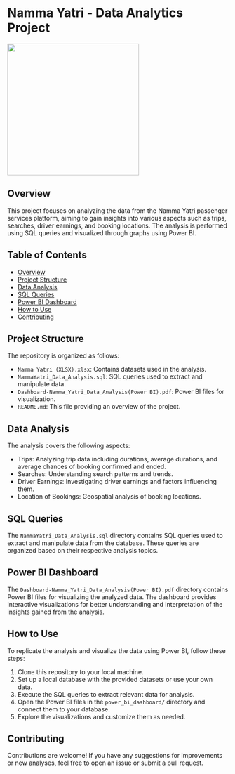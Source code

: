 # Namma Yatri - Data Analytics Project
<img src="https://nammayatri.in/img/driverOnboard-NammaYatri.png" height="300">

## Overview
This project focuses on analyzing the data from the Namma Yatri passenger services platform, aiming to gain insights into various aspects such as trips, searches, driver earnings, and booking locations. The analysis is performed using SQL queries and visualized through graphs using Power BI.

## Table of Contents
- [Overview](#overview)
- [Project Structure](#project-structure)
- [Data Analysis](#data-analysis)
- [SQL Queries](#sql-queries)
- [Power BI Dashboard](#power-bi-dashboard)
- [How to Use](#how-to-use)
- [Contributing](#contributing)

## Project Structure
The repository is organized as follows:
- `Namma Yatri (XLSX).xlsx`: Contains datasets used in the analysis.
- `NammaYatri_Data_Analysis.sql`: SQL queries used to extract and manipulate data.
- `Dashboard-Namma_Yatri_Data_Analysis(Power BI).pdf`: Power BI files for visualization.
- `README.md`: This file providing an overview of the project.

## Data Analysis
The analysis covers the following aspects:
- Trips: Analyzing trip data including durations, average durations, and average chances of booking confirmed and ended.
- Searches: Understanding search patterns and trends.
- Driver Earnings: Investigating driver earnings and factors influencing them.
- Location of Bookings: Geospatial analysis of booking locations.

## SQL Queries
The `NammaYatri_Data_Analysis.sql` directory contains SQL queries used to extract and manipulate data from the database. These queries are organized based on their respective analysis topics.

## Power BI Dashboard
The `Dashboard-Namma_Yatri_Data_Analysis(Power BI).pdf` directory contains Power BI files for visualizing the analyzed data. The dashboard provides interactive visualizations for better understanding and interpretation of the insights gained from the analysis.

## How to Use
To replicate the analysis and visualize the data using Power BI, follow these steps:
1. Clone this repository to your local machine.
2. Set up a local database with the provided datasets or use your own data.
3. Execute the SQL queries to extract relevant data for analysis.
4. Open the Power BI files in the `power_bi_dashboard/` directory and connect them to your database.
5. Explore the visualizations and customize them as needed.

## Contributing
Contributions are welcome! If you have any suggestions for improvements or new analyses, feel free to open an issue or submit a pull request.
